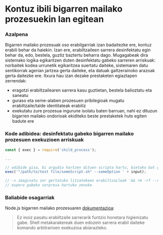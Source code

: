 # Kontuz ibili bigarren mailako prozesuekin lan egitean

### Azalpena

Bigarren mailako prozesuak oso erabilgarriak izan badaitezke ere, kontuz erabili behar da haiekin. Izan ere, erabiltzaileen sarrera desinfektatu egin behar da, edo, bestela, guztiz baztertu beharra dago. Mugagabeak dira sistemako logika egikaritzen duten desinfektatu gabeko sarreren arriskuak: norbaitek kodea urrunetik egikaritzea suertatu daiteke, sistemaren datu sentikorrak agerian jartzea gerta daiteke, eta datuak galtzerainoko arazoak gerta daitezke ere. Itxura hau izan dezake prestaketen egiaztapen zerrendak:

- eragotzi erabiltzailearen sarrera kasu guztietan, bestela balioztatu eta saneatu
- guraso eta seme-alaben prozesuen pribilegioak mugatu erabiltzaile/talde identitateak erabiliz
- exekutatu zure prozesua ingurune isolatu baten barruan, nahi ez dituzun bigarren mailako ondorioak ekiditeko beste prestaketek huts egiten badute ere

### Kode adibidea: desinfektatu gabeko bigarren mailako prozesuen exekuzioen arriskuak

```javascript
const { exec } = require('child_process');

...

// adibide gisa, bi argudio hartzen dituen scripta hartu, bietako bat garbitu gabeko erabiltzaile sarrera delarik
exec('"/path/to/test file/someScript.sh" --someOption ' + input);

// -> imaginatu zer gertatuko litzatekeen erabiltzaileak '&& rm -rf --no-preserve-root /' bezalako zerbait idatziz gero
// espero gabeko sorpresa hartuko zenuke
```

### Baliabide osagarriak

Node.js bigarren mailako prozesuaren [dokumentazioa](https://nodejs.org/dist/latest-v8.x/docs/api/child_process.html#child_process_child_process_exec_command_options_callback):

> Ez inoiz pasatu erabiltzaile sarrerarik funtzio honetara higienizatu gabe. Shell metakarakereak duen edozein sarrera erabil daiteke komando arbitrarioen exekuzioa abiarazteko.
